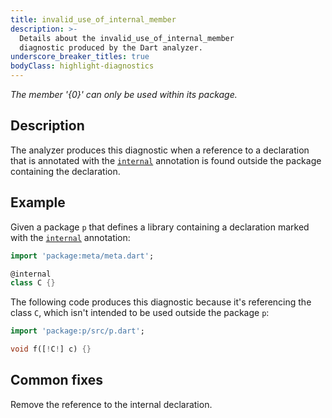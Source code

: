 ```yaml
---
title: invalid_use_of_internal_member
description: >-
  Details about the invalid_use_of_internal_member
  diagnostic produced by the Dart analyzer.
underscore_breaker_titles: true
bodyClass: highlight-diagnostics
---
```


_The member '{0}' can only be used within its package._

## Description

The analyzer produces this diagnostic when a reference to a declaration
that is annotated with the [`internal`][meta-internal] annotation is found
outside the package containing the declaration.

## Example

Given a package `p` that defines a library containing a declaration marked
with the [`internal`][meta-internal] annotation:

```dart
import 'package:meta/meta.dart';

@internal
class C {}
```

The following code produces this diagnostic because it's referencing the
class `C`, which isn't intended to be used outside the package `p`:

```dart
import 'package:p/src/p.dart';

void f([!C!] c) {}
```

## Common fixes

Remove the reference to the internal declaration.

[meta-internal]: https://pub.dev/documentation/meta/latest/meta/internal-constant.html
